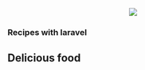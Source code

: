 <p align="center"><img src="https://laravel.com/assets/img/components/logo-laravel.svg"></p>

### Recipes with laravel
## Delicious food
